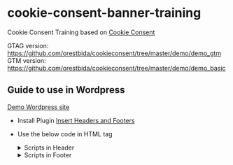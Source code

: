 # cookie-consent-banner-training

Cookie Consent Training based on
[Cookie Consent](https://github.com/orestbida/cookieconsent)

GTAG version: https://github.com/orestbida/cookieconsent/tree/master/demo/demo_gtm
GTM version: https://github.com/orestbida/cookieconsent/tree/master/demo/demo_basic

## **Guide to use in Wordpress**

[Demo Wordpress site](https://cookies-demo.datayolk.net/)

- Install Plugin
  [Insert Headers and Footers](https://wordpress.org/plugins/insert-headers-and-footers/)
- Use the below code in HTML tag <details>
  <summary>Scripts in Header</summary>
  
  <!-- 1. START Styling Cookie | cookieconsent.css -->
  <link
            rel="stylesheet"
            type="text/css"
            href="https://cdn.jsdelivr.net/gh/orestbida/cookieconsent@v2.8.0/dist/cookieconsent.css"
          />
  <!-- 1. END Styling Cookie | cookieconsent.css -->

          <link
            rel="preconnect"
            href="https://fonts.googleapis.com"
          />
          <link
            rel="preconnect"
            href="https://fonts.gstatic.com"
            crossorigin
          />
          <link
            href="https://fonts.googleapis.com/css2?family=Mitr:wght@300&display=swap"
            rel="stylesheet"
          />

          <style>
            .cc_div {
              font-family: 'Mitr', sans-serif;
            }
          </style>

    </details>

    <details>
    <summary>Scripts in Footer</summary>
  
  <!-- 2. START Reconsent Button -->
      <button
        data-cc="c-settings"
        class="cc-link cc-reconsent"
        style="
          position: fixed;
          left: 8px;
          bottom: 16px;
          border-radius: 999px;
          padding: 4px;
          display: grid;
          place-items: center;
          width: 40px;
          height: 40px;
          box-shadow: rgb(204 204 204 / 50%) 0 2px
            10px 0;
          border: 1px solid #e8e8e8;
          background-color: #fff;
        "
      >
        <svg
          xmlns="http://www.w3.org/2000/svg"
          width="24"
          height="24"
          viewBox="0 0 24 24"
          fill="none"
          stroke="#0a0b0c"
          stroke-width="2"
          stroke-linecap="round"
          stroke-linejoin="round"
        >
          <path
            d="M12 2a10 10 0 1 0 10 10 4 4 0 0 1-5-5 4 4 0 0 1-5-5"
          ></path>
          <path d="M8.5 8.5v.01"></path>
          <path d="M16 15.5v.01"></path>
          <path d="M12 12v.01"></path>
          <path d="M11 17v.01"></path>
          <path d="M7 14v.01"></path>
        </svg>
      </button>
      <!-- 2. END Reconsent Button -->

      <!-- 3. START CookieConsent | cookieconsent.js -->
      <script
        defer
        src="https://cdn.jsdelivr.net/gh/orestbida/cookieconsent@v2.8.0/dist/cookieconsent.js"
      ></script>
      <!-- 3. END CookieConsent | cookieconsent.js -->

      <!-- 4. START CookieConsent Customization  | consent-init.js -->
      <script defer>
        window.addEventListener(
          'load',
          function () {
            // obtain plugin
            var cc = initCookieConsent();

            // run plugin with your configuration
            // example please see: https://orestbida.com/demo-projects/cookieconsent/
            cc.run({
              current_lang: 'th',
              autoclear_cookies: true, // default: false
              page_scripts: true, // default: false
              gui_options: {
                consent_modal: {
                  layout: 'cloud', // box/cloud/bar
                  position: 'bottom center', // bottom/middle/top + left/right/center
                  transition: 'slide', // zoom/slide
                  swap_buttons: false, // enable to invert buttons
                },
                settings_modal: {
                  layout: 'box', // box/bar
                  position: 'left', // left/right
                  transition: 'slide', // zoom/slide
                },
              },

              onFirstAction: function (
                user_preferences,
                cookie,
              ) {
                // callback triggered only once
                typeof window.setJsonCookie ===
                  'function' &&
                  window.setJsonCookie();
              },

              onAccept: function (cookie) {
                // START OnAccept
                if (
                  !cc.allowedCategory('analytics')
                ) {
                  document.cookie = `_ga_0JGXXQLT3H=; path=/; domain=${
                    location.hostname
                  }; expires=' + ${new Date(
                    0,
                  ).toUTCString()}`;
                  document.cookie = `_ga=; path=/; domain=${
                    location.hostname
                  }; expires=' + ${new Date(
                    0,
                  ).toUTCString()}`;
                }
                // END OnAccept

                typeof window.setJsonCookie ===
                  'function' &&
                  window.setJsonCookie();
              },

              onChange: function (
                cookie,
                changed_preferences,
              ) {
                // ...

                // START OnChange
                if (
                  !cc.allowedCategory('analytics')
                ) {
                  sessionStorage.removeItem(
                    '_ga_0JGXXQLT3H',
                  );
                  sessionStorage.removeItem('^_ga');
                }
                // END OnChange

                typeof window.setJsonCookie ===
                  'function' &&
                  window.setJsonCookie();
              },

              languages: {
                th: {
                  consent_modal: {
                    title: 'เว็บไซต์นี้ใช้ Cookie',
                    description:
                      'เราใช้คุกกี้เพื่อเพิ่มประสิทธิภาพ และประสบการณ์ที่ดีในการใช้งานเว็บไซต์ คุณสามารถเลือกตั้งค่าความยินยอมการใช้คุกกี้ได้ โดยคลิก "การตั้งค่าคุกกี้"  <button type="button" data-cc="c-settings" class="cc-link">การตั้งค่าคุกกี้</button>',
                    primary_btn: {
                      text: 'ยอมรับทั้งหมด',
                      role: 'accept_all', // 'accept_selected' or 'accept_all'
                    },
                    secondary_btn: {
                      text: 'ปฏิเสธทั้งหมด',
                      role: 'accept_necessary', // 'settings' or 'accept_necessary'
                    },
                  },
                  settings_modal: {
                    title:
                      'การตั้งค่าความเป็นส่วนตัว',
                    save_settings_btn:
                      'ยืนยันตัวเลือกของฉัน',
                    accept_all_btn: 'ยอมรับทั้งหมด',
                    reject_all_btn: 'ปฏิเสธทั้งหมด',
                    close_btn_label: 'ปิด',
                    cookie_table_headers: [
                      { col1: 'Name' },
                      { col2: 'Domain' },
                      { col3: 'Expiration' },
                      { col4: 'Description' },
                    ],
                    blocks: [
                      {
                        title:
                          'คุ้กกี้ที่ใช้ในเว็บไซต์ 📢',
                        description:
                          'เว็บไซต์นี้มีการใช้คุกกี้เพื่อการปรับปรุงการใช้บริการออนไลน์ของท่าน โดยเราจะใช้คุกกี้เมื่อท่านเข้ามาหน้าเว็บไซต์. คุณสามารถอ่านรายละเอียดเพิ่มเติมได้ที่ <a href="/privacy-policy" target="_blank" rel=”noopener noreferrer” class="cc-link">Privacy Policy</a>.',
                      },
                      {
                        title:
                          'คุกกี้พื้นฐานที่จำเป็น',
                        description:
                          'คุกกี้พื้นฐานที่จำเป็น เพื่อช่วยให้การทำงานหลักของเว็บไซต์ใช้งานได้ รวมถึงการเข้าถึงพื้นที่ที่ปลอดภัยต่าง ๆ ของเว็บไซต์ หากไม่มีคุกกี้นี้เว็บไซต์จะไม่สามารถทำงานได้อย่างเหมาะสม และจะใช้งานได้โดยการตั้งค่าเริ่มต้น โดยไม่สามารถปิดการใช้งานได้',
                        toggle: {
                          value: 'necessary',
                          enabled: true,
                          readonly: true, // cookie categories with readonly=true are all treated as "necessary cookies"
                        },
                        cookie_table: [
                          // list of all expected cookies
                          {
                            col1: '^_ga', // match all cookies starting with "_ga"
                            col2: 'google.com',
                            col3: '2 years',
                            col4: `description ...`,
                            is_regex: true,
                          },
                        ],
                      },
                      {
                        title:
                          'คุกกี้ในส่วนวิเคราะห์',
                        description:
                          'คุกกี้ในส่วนวิเคราะห์ จะช่วยให้เว็บไซต์เข้าใจรูปแบบการใช้งานของผู้เข้าชมและจะช่วยปรับปรุงประสบการณ์การใช้งาน โดยการเก็บรวบรวมข้อมูลและรายงานผลการใช้งานของผู้ใช้งาน ',
                        toggle: {
                          value: 'analytics', // your cookie category
                          enabled: false,
                          readonly: false,
                        },
                        cookie_table: [
                          // list of all expected cookies
                          {
                            col1: '_ga', // match all cookies starting with "_ga"
                            col2: '.thematter.co',
                            col3: '2 years',
                            col4: `The _ga cookie, installed by Google Analytics, calculates visitor, session and campaign data and also keeps track of site usage for the site's analytics report. The cookie stores information anonymously and assigns a randomly generated number to recognize unique visitors.`,
                            is_regex: true,
                          },
                          {
                            col1: '_gid',
                            col2: '.thematter.co',
                            col3: '1 day',
                            col4: `Installed by Google Analytics, _gid cookie stores information on how visitors use a website, while also creating an analytics report of the website's performance. Some of the data that are collected include the number of visitors, their source, and the pages they visit anonymously.`,
                          },
                          {
                            col1: '_ga_0JGXXQLT3H',
                            col2: '.thematter.co',
                            col3: '1 minute',
                            col4: `A variation of the _gat cookie set by Google Analytics and Google Tag Manager to allow website owners to track visitor behaviour and measure site performance. The pattern element in the name contains the unique identity number of the account or website it relates to.`,
                          },
                        ],
                      },
                      {
                        title:
                          'คุกกี้ในส่วนการตลาด',
                        description:
                          'คุกกี้ในส่วนการตลาด ใช้เพื่อติดตามพฤติกรรมผู้เข้าชมเว็บไซต์เพื่อแสดงโฆษณาที่เหมาะสมสำหรับผู้ใช้งานแต่ละรายและเพื่อเพิ่มประสิทธิผลการโฆษณาสำหรับผู้เผยแพร่และผู้โฆษณาสำหรับบุคคลที่สาม',
                        toggle: {
                          value: 'marketing',
                          enabled: false,
                          readonly: false,
                        },
                      },
                      {
                        title:
                          'รายละเอียดเพิ่มเติม',
                        description: `หากท่านมีปัญหาข้อสงสัยโปรดติดต่อเราที่ <a target="_blank" rel=”noopener noreferrer” class="cc-link" href="/privacy-policy">ติดต่อเรา</a>.`,
                      },
                    ],
                  },
                },
              },
            });
          },
        );
      </script>
      <!-- 4. END CookieConsent Customization  | consent-init.js -->

      <!-- 5. START Script Blocking Analytics -->
      <script
        async
        type="text/plain"
        data-cookiecategory="analytics"
        src="https://www.googletagmanager.com/gtag/js?id=G-0JGXXQLT3H"
      ></script>

      <script
        type="text/plain"
        data-cookiecategory="analytics"
      >
        console.log('"analytics" category accepted');
        window.dataLayer = window.dataLayer || [];
        function gtag() {
          dataLayer.push(arguments);
        }
        gtag('js', new Date());

        gtag('config', 'G-0JGXXQLT3H');
      </script>
      <!-- 5. END Script Blocking Analytics -->

  </details>
